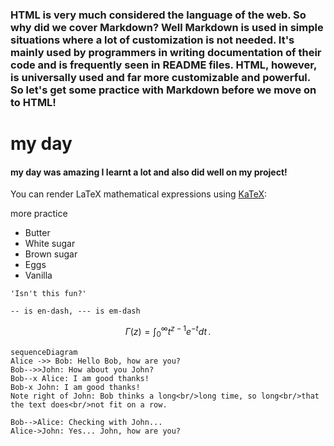 ### HTML is very much considered the language of the web. So why did we cover Markdown? Well Markdown is used in simple situations where a lot of customization is not needed. It's mainly used by programmers in writing documentation of their code and is frequently seen in README files. HTML, however, is universally used and far more customizable and powerful. So let's get some practice with Markdown before we move on to HTML!

# my day
#### my day was amazing I learnt a lot and also did well on my **project!**

You can render LaTeX mathematical expressions using [KaTeX](https://khan.github.io/KaTeX/):

more practice

* Butter
* White sugar
* Brown sugar
* Eggs
* Vanilla

`'Isn't this fun?'`

`-- is en-dash, --- is em-dash`

$$
\Gamma(z) = \int_0^\infty t^{z-1}e^{-t}dt\,.
$$

```mermaid
sequenceDiagram
Alice ->> Bob: Hello Bob, how are you?
Bob-->>John: How about you John?
Bob--x Alice: I am good thanks!
Bob-x John: I am good thanks!
Note right of John: Bob thinks a long<br/>long time, so long<br/>that the text does<br/>not fit on a row.

Bob-->Alice: Checking with John...
Alice->John: Yes... John, how are you?
```
